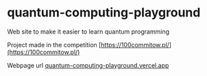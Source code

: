 # quantum-computing-playground
Web site to make it easier to learn quantum programming

Project made in the competition [https://100commitow.pl/](https://100commitow.pl/)

Webpage url [quantum-computing-playground.vercel.app](https://quantum-computing-playground.vercel.app)
